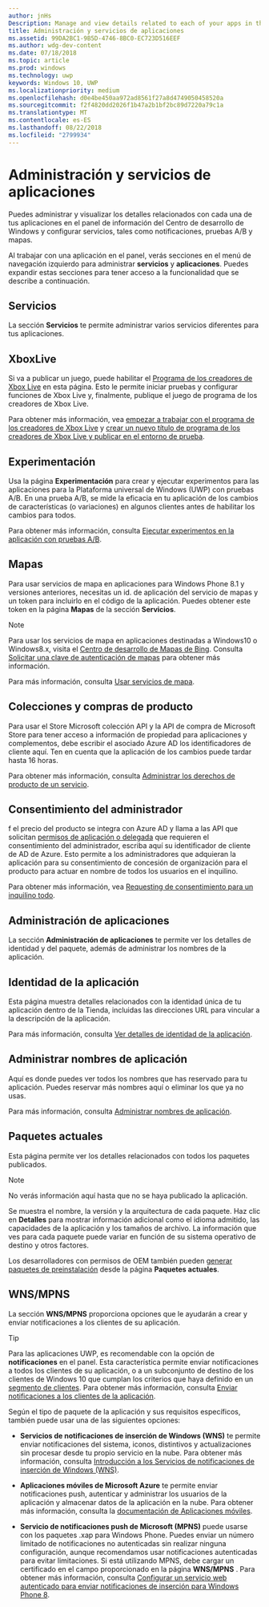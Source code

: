 ```yaml
---
author: jnHs
Description: Manage and view details related to each of your apps in the Windows Dev Center dashboard, and configure services such as A/B testing and maps.
title: Administración y servicios de aplicaciones
ms.assetid: 99DA2BC1-9B5D-4746-8BC0-EC723D516EEF
ms.author: wdg-dev-content
ms.date: 07/18/2018
ms.topic: article
ms.prod: windows
ms.technology: uwp
keywords: Windows 10, UWP
ms.localizationpriority: medium
ms.openlocfilehash: d0e4be450aa972ad8561f27a8d4749050458520a
ms.sourcegitcommit: f2f4820dd2026f1b47a2b1bf2bc89d7220a79c1a
ms.translationtype: MT
ms.contentlocale: es-ES
ms.lasthandoff: 08/22/2018
ms.locfileid: "2799934"
---
```

# <a name="app-management-and-services"></a>Administración y servicios de aplicaciones

Puedes administrar y visualizar los detalles relacionados con cada una de tus aplicaciones en el panel de información del Centro de desarrollo de Windows y configurar servicios, tales como notificaciones, pruebas A/B y mapas.

Al trabajar con una aplicación en el panel, verás secciones en el menú de navegación izquierdo para administrar **servicios** y **aplicaciones**. Puedes expandir estas secciones para tener acceso a la funcionalidad que se describe a continuación.

## <a name="services"></a>Servicios

La sección **Servicios** te permite administrar varios servicios diferentes para tus aplicaciones.

## <a name="xbox-live"></a>XboxLive

Si va a publicar un juego, puede habilitar el [Programa de los creadores de Xbox Live](http://xbox.com/developers/creators-program) en esta página. Esto le permite iniciar pruebas y configurar funciones de Xbox Live y, finalmente, publique el juego de programa de los creadores de Xbox Live.

Para obtener más información, vea [empezar a trabajar con el programa de los creadores de Xbox Live](../xbox-live/get-started-with-creators/get-started-with-xbox-live-creators.md) y [crear un nuevo título de programa de los creadores de Xbox Live y publicar en el entorno de prueba](../xbox-live/get-started-with-creators/create-and-test-a-new-creators-title.md).

## <a name="experimentation"></a>Experimentación

Usa la página **Experimentación** para crear y ejecutar experimentos para las aplicaciones para la Plataforma universal de Windows (UWP) con pruebas A/B. En una prueba A/B, se mide la eficacia en tu aplicación de los cambios de características (o variaciones) en algunos clientes antes de habilitar los cambios para todos.

Para obtener más información, consulta [Ejecutar experimentos en la aplicación con pruebas A/B](../monetize/run-app-experiments-with-a-b-testing.md).

## <a name="maps"></a>Mapas

Para usar servicios de mapa en aplicaciones para Windows Phone 8.1 y versiones anteriores, necesitas un id. de aplicación del servicio de mapas y un token para incluirlo en el código de la aplicación. Puedes obtener este token en la página **Mapas** de la sección **Servicios**.

> [!NOTE]
> Para usar los servicios de mapa en aplicaciones destinadas a Windows10 o Windows8.x, visita el [Centro de desarrollo de Mapas de Bing](http://go.microsoft.com/fwlink/p/?LinkId=614880). Consulta [Solicitar una clave de autenticación de mapas](https://docs.microsoft.com/windows/uwp/maps-and-location/authentication-key) para obtener más información.

Para más información, consulta [Usar servicios de mapa](use-map-services.md).

## <a name="product-collections-and-purchases"></a>Colecciones y compras de producto

Para usar el Store Microsoft colección API y la API de compra de Microsoft Store para tener acceso a información de propiedad para aplicaciones y complementos, debe escribir el asociado Azure AD los identificadores de cliente aquí. Ten en cuenta que la aplicación de los cambios puede tardar hasta 16 horas.

Para obtener más información, consulta [Administrar los derechos de producto de un servicio](../monetize/view-and-grant-products-from-a-service.md).

## <a name="administrator-consent"></a>Consentimiento del administrador

f el precio del producto se integra con Azure AD y llama a las API que solicitan [permisos de aplicación o delegada](https://developer.microsoft.com/graph/docs/concepts/permissions_reference) que requieren el consentimiento del administrador, escriba aquí su identificador de cliente de AD de Azure. Esto permite a los administradores que adquieran la aplicación para su consentimiento de concesión de organización para el producto para actuar en nombre de todos los usuarios en el inquilino.

Para obtener más información, vea [Requesting de consentimiento para un inquilino todo](https://docs.microsoft.com/en-us/azure/active-directory/develop/active-directory-v2-scopes#requesting-consent-for-an-entire-tenant).

## <a name="app-management"></a>Administración de aplicaciones

La sección **Administración de aplicaciones** te permite ver los detalles de identidad y del paquete, además de administrar los nombres de la aplicación.

## <a name="app-identity"></a>Identidad de la aplicación

Esta página muestra detalles relacionados con la identidad única de tu aplicación dentro de la Tienda, incluidas las direcciones URL para vincular a la descripción de la aplicación.

Para más información, consulta [Ver detalles de identidad de la aplicación](view-app-identity-details.md).

## <a name="manage-app-names"></a>Administrar nombres de aplicación

Aquí es donde puedes ver todos los nombres que has reservado para tu aplicación. Puedes reservar más nombres aquí o eliminar los que ya no usas.

Para más información, consulta [Administrar nombres de aplicación](manage-app-names.md).

## <a name="current-packages"></a>Paquetes actuales

Esta página permite ver los detalles relacionados con todos los paquetes publicados.

> [!NOTE]
> No verás información aquí hasta que no se haya publicado la aplicación.

Se muestra el nombre, la versión y la arquitectura de cada paquete. Haz clic en **Detalles** para mostrar información adicional como el idioma admitido, las capacidades de la aplicación y los tamaños de archivo. La información que ves para cada paquete puede variar en función de su sistema operativo de destino y otros factores. 

Los desarrolladores con permisos de OEM también pueden [generar paquetes de preinstalación](generate-preinstall-packages-for-oems.md) desde la página **Paquetes actuales**.

## <a name="wnsmpns"></a>WNS/MPNS

La sección **WNS/MPNS** proporciona opciones que le ayudarán a crear y enviar notificaciones a los clientes de su aplicación. 

> [!TIP]
> Para las aplicaciones UWP, es recomendable con la opción de **notificaciones** en el panel. Esta característica permite enviar notificaciones a todos los clientes de su aplicación, o a un subconjunto de destino de los clientes de Windows 10 que cumplan los criterios que haya definido en un [segmento de clientes](create-customer-segments.md). Para obtener más información, consulta [Enviar notificaciones a los clientes de la aplicación](send-push-notifications-to-your-apps-customers.md).

Según el tipo de paquete de la aplicación y sus requisitos específicos, también puede usar una de las siguientes opciones: 

-   **Servicios de notificaciones de inserción de Windows (WNS)** te permite enviar notificaciones del sistema, iconos, distintivos y actualizaciones sin procesar desde tu propio servicio en la nube. Para obtener más información, consulta [Introducción a los Servicios de notificaciones de inserción de Windows (WNS)](../design/shell/tiles-and-notifications/windows-push-notification-services--wns--overview.md).

-   **Aplicaciones móviles de Microsoft Azure** te permite enviar notificaciones push, autenticar y administrar los usuarios de la aplicación y almacenar datos de la aplicación en la nube. Para obtener más información, consulta la [documentación de Aplicaciones móviles](http://go.microsoft.com/fwlink/p/?LinkId=221116).

-   **Servicio de notificaciones push de Microsoft (MPNS)** puede usarse con los paquetes .xap para Windows Phone. Puedes enviar un número limitado de notificaciones no autenticadas sin realizar ninguna configuración, aunque recomendamos usar notificaciones autenticadas para evitar limitaciones. Si está utilizando MPNS, debe cargar un certificado en el campo proporcionado en la página **WNS/MPNS** . Para obtener más información, consulta [Configurar un servicio web autenticado para enviar notificaciones de inserción para Windows Phone 8](http://go.microsoft.com/fwlink/p/?LinkId=528736).
 

 
